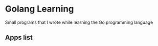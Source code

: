 # Golang Learning

Small programs that I wrote while learning the Go programming language

## Apps list
